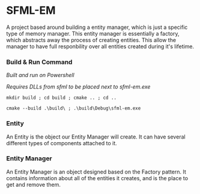 # SFML-EM

A project based around building a entity manager, which is just a specific type of memory manager.
This entity manager is essentially a factory, which abstracts away the process of creating
entities. This allow the manager to have full responbility over all entities created during
it's lifetime.

### Build & Run Command

*Built and run on Powershell*

*Requires DLLs from sfml to be placed next to sfml-em.exe*

```mkdir build ; cd build ; cmake .. ; cd ..```

```cmake --build .\build\ ; .\build\Debug\sfml-em.exe```

### Entity

An Entity is the object our Entity Manager will create. It can have several different 
types of components attached to it.

### Entity Manager

An Entity Manager is an object designed based on the Factory pattern. It contains
information about all of the entities it creates, and is the place to get and remove
them.